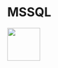 # MSSQL
 <code><img height="75" src="https://user-images.githubusercontent.com/59871974/141516207-fc18d590-d886-49eb-8df1-4b189f2809de.png"></code>
